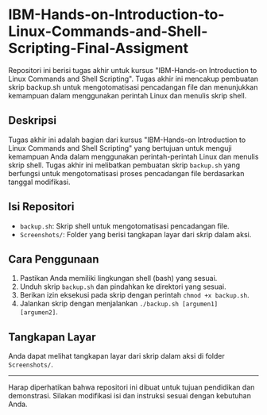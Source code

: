 # IBM-Hands-on-Introduction-to-Linux-Commands-and-Shell-Scripting-Final-Assigment
 Repositori ini berisi tugas akhir untuk kursus "IBM-Hands-on Introduction to Linux Commands and Shell Scripting". Tugas akhir ini mencakup pembuatan skrip backup.sh untuk mengotomatisasi pencadangan file dan menunjukkan kemampuan dalam menggunakan perintah Linux dan menulis skrip shell.

## Deskripsi

Tugas akhir ini adalah bagian dari kursus "IBM-Hands-on Introduction to Linux Commands and Shell Scripting" yang bertujuan untuk menguji kemampuan Anda dalam menggunakan perintah-perintah Linux dan menulis skrip shell. Tugas akhir ini melibatkan pembuatan skrip `backup.sh` yang berfungsi untuk mengotomatisasi proses pencadangan file berdasarkan tanggal modifikasi.

## Isi Repositori

- `backup.sh`: Skrip shell untuk mengotomatisasi pencadangan file.
- `Screenshots/`: Folder yang berisi tangkapan layar dari skrip dalam aksi.

## Cara Penggunaan

1. Pastikan Anda memiliki lingkungan shell (bash) yang sesuai.
2. Unduh skrip `backup.sh` dan pindahkan ke direktori yang sesuai.
3. Berikan izin eksekusi pada skrip dengan perintah `chmod +x backup.sh`.
4. Jalankan skrip dengan menjalankan `./backup.sh [argumen1] [argumen2]`.

## Tangkapan Layar

Anda dapat melihat tangkapan layar dari skrip dalam aksi di folder `Screenshots/`.

---

Harap diperhatikan bahwa repositori ini dibuat untuk tujuan pendidikan dan demonstrasi. Silakan modifikasi isi dan instruksi sesuai dengan kebutuhan Anda.
